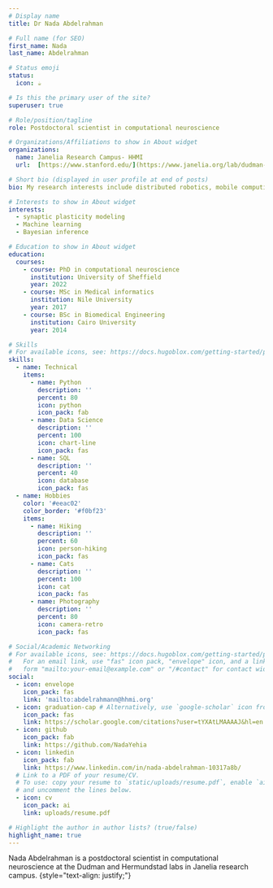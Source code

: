 ```yaml
---
# Display name
title: Dr Nada Abdelrahman

# Full name (for SEO)
first_name: Nada
last_name: Abdelrahman

# Status emoji
status:
  icon: ☕️

# Is this the primary user of the site?
superuser: true

# Role/position/tagline
role: Postdoctoral scientist in computational neuroscience

# Organizations/Affiliations to show in About widget
organizations:
  name: Janelia Research Campus- HHMI
  url:  [https://www.stanford.edu/](https://www.janelia.org/lab/dudman-lab/)

# Short bio (displayed in user profile at end of posts)
bio: My research interests include distributed robotics, mobile computing and programmable matter.

# Interests to show in About widget
interests:
  - synaptic plasticity modeling
  - Machine learning
  - Bayesian inference

# Education to show in About widget
education:
  courses:
    - course: PhD in computational neuroscience
      institution: University of Sheffield
      year: 2022
    - course: MSc in Medical informatics
      institution: Nile University
      year: 2017
    - course: BSc in Biomedical Engineering
      institution: Cairo University
      year: 2014

# Skills
# For available icons, see: https://docs.hugoblox.com/getting-started/page-builder/#icons
skills:
  - name: Technical
    items:
      - name: Python
        description: ''
        percent: 80
        icon: python
        icon_pack: fab
      - name: Data Science
        description: ''
        percent: 100
        icon: chart-line
        icon_pack: fas
      - name: SQL
        description: ''
        percent: 40
        icon: database
        icon_pack: fas
  - name: Hobbies
    color: '#eeac02'
    color_border: '#f0bf23'
    items:
      - name: Hiking
        description: ''
        percent: 60
        icon: person-hiking
        icon_pack: fas
      - name: Cats
        description: ''
        percent: 100
        icon: cat
        icon_pack: fas
      - name: Photography
        description: ''
        percent: 80
        icon: camera-retro
        icon_pack: fas

# Social/Academic Networking
# For available icons, see: https://docs.hugoblox.com/getting-started/page-builder/#icons
#   For an email link, use "fas" icon pack, "envelope" icon, and a link in the
#   form "mailto:your-email@example.com" or "/#contact" for contact widget.
social:
  - icon: envelope
    icon_pack: fas
    link: 'mailto:abdelrahmann@hhmi.org'
  - icon: graduation-cap # Alternatively, use `google-scholar` icon from `ai` icon pack
    icon_pack: fas
    link: https://scholar.google.com/citations?user=tYXAtLMAAAAJ&hl=en
  - icon: github
    icon_pack: fab
    link: https://github.com/NadaYehia
  - icon: linkedin
    icon_pack: fab
    link: https://www.linkedin.com/in/nada-abdelrahman-10317a8b/
  # Link to a PDF of your resume/CV.
  # To use: copy your resume to `static/uploads/resume.pdf`, enable `ai` icons in `params.yaml`,
  # and uncomment the lines below.
  - icon: cv
    icon_pack: ai
    link: uploads/resume.pdf

# Highlight the author in author lists? (true/false)
highlight_name: true
---
```


Nada Abdelrahman is a postdoctoral scientist in computational neuroscience at the Dudman and Hermundstad labs in Janelia research campus. 
{style="text-align: justify;"}
